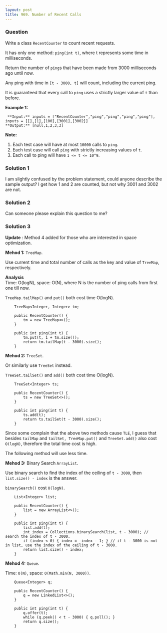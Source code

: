 ```yaml
---
layout: post
title: 969. Number of Recent Calls
---
```

### Question
Write a class `RecentCounter` to count recent requests.

It has only one method: `ping(int t)`, where t represents some time in
milliseconds.

Return the number of `ping`s that have been made from 3000 milliseconds ago
until now.

Any ping with time in `[t - 3000, t]` will count, including the current ping.

It is guaranteed that every call to `ping` uses a strictly larger value of `t`
than before.



 **Example 1:**

    
    
     **Input:** inputs = ["RecentCounter","ping","ping","ping","ping"], inputs = [[],[1],[100],[3001],[3002]]
    **Output:** [null,1,2,3,3]



 **Note:**

  1. Each test case will have at most `10000` calls to `ping`.
  2. Each test case will call `ping` with strictly increasing values of `t`.
  3. Each call to ping will have `1 <= t <= 10^9`.

### Solution 1
I am slightly confused by the problem statement, could anyone describe the
sample output? I get how 1 and 2 are counted, but not why 3001 and 3002 are
not.


### Solution 2
Can someone please explain this question to me?


### Solution 3
 **Update** : Method 4 added for those who are interested in space
optimization.

 **Mehod 1:** `TreeMap`.

Use current time and total number of calls as the key and value of `TreeMap`,
respectively.

 **Analysis**  
Time: O(logN), space: O(N), where N is the number of ping calls from first one
till now.

`TreeMap.tailMap()` and `put()` both cost time O(logN).

    
    
        TreeMap<Integer, Integer> tm;
    
        public RecentCounter() {
            tm = new TreeMap<>();
        }
        
        public int ping(int t) {
            tm.put(t, 1 + tm.size());
            return tm.tailMap(t - 3000).size();
        }
    

**Mehod 2:** `TreeSet`.

Or similarly use `TreeSet` instead.

`TreeSet.tailSet()` and `add()` both cost time O(logN).

    
    
        TreeSet<Integer> ts;
    
        public RecentCounter() {
            ts = new TreeSet<>();
        }
        
        public int ping(int t) {
            ts.add(t);
            return ts.tailSet(t - 3000).size();
        }
    

Since some complain that the above two methods cause `TLE`, I guess that
besides `tailMap` and `tailSet, TreeMap.put()` and `TreeSet.add()` also cost
`O(logN)`, therefore the total time cost is high.

The following method will use less time.

**Mehod 3:** Binary Search `ArrayList`.

Use binary search to find the index of the ceiling of `t - 3000`, then
`list.size() - index` is the answer.

`binarySearch()` cost `O(logN)`.

    
    
        List<Integer> list;
    
        public RecentCounter() {
            list = new ArrayList<>();
        }
        
        public int ping(int t) {
            list.add(t);
            int index = Collections.binarySearch(list, t - 3000); // search the index of t - 3000.
            if (index < 0) { index = -index - 1; } // if t - 3000 is not in list, use the index of the ceiling of t - 3000.
            return list.size() - index;
        }
    

**Mehod 4:** `Queue`.

Time: `O(N)`, space: `O(Math.min(N, 3000))`.

    
    
        Queue<Integer> q;
    
        public RecentCounter() {
            q = new LinkedList<>();
        }
        
        public int ping(int t) {
            q.offer(t);
            while (q.peek() < t - 3000) { q.poll(); }
            return q.size();
        }
    



